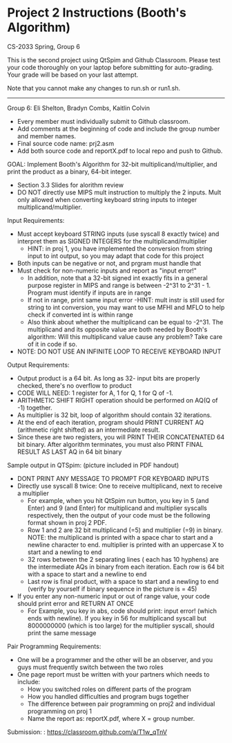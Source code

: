 # Project 2 Instructions (Booth's Algorithm)
CS-2033 Spring, Group 6

This is the second project using QtSpim and Github Classroom. Please test your code thoroughly on your laptop before submitting for auto-grading. Your grade will be based on your last attempt.

Note that you cannot make any changes to run.sh or run1.sh.

-----------------------------------------------------------------------------------------------------------------------------------------------------------------------

Group 6: Eli Shelton, Bradyn Combs, Kaitlin Colvin

* Every member must individually submit to Github classroom.
* Add comments at the beginning of code and include the group number and member names.
* Final source code name: prj2.asm
* Add both source code and reportX.pdf to local repo and push to Github.

GOAL: Implement Booth's Algorithm for 32-bit multiplicand/multiplier, and print the product as a binary, 64-bit integer.
  * Section 3.3 Slides for alorithm review
  * DO NOT directly use MIPS mult instruction to multiply the 2 inputs. Mult only allowed when converting keyboard string inputs to integer multiplicand/multiplier.

Input Requirements:
  * Must accept keyboard STRING inputs (use syscall 8 exactly twice) and interpret them as SIGNED INTEGERS for the multiplicand/multiplier
    - HINT: in proj 1, you have implemented the conversion from string input to int output, so you may adapt that code for this project
  * Both inputs can be negative or not, and prgram must handle that
  * Must check for non-numeric inputs and report as "input error!"
    - In addition, note that a 32-bit signed int exactly fits in a general purpose register in MIPS and range is between -2^31 to 2^31 - 1. Program must identify if inputs are in range
    - If not in range, print same input error -HINT: mult instr is still used for string to int conversion, you may want to use MFHI and MFLO to help check if converted int is within range
    - Also think about whether the multiplicand can be equal to -2^31. The multiplicand and its opposite value are both needed by Booth's algorithm: Will this multiplicand value cause any problem? Take care of it in code if so.
  * NOTE: DO NOT USE AN INFINITE LOOP TO RECEIVE KEYBOARD INPUT

Output Requirements:
  * Output product is a 64 bit. As long as 32- input bits are properly checked, there's no overflow to product
  * CODE WILL NEED: 1 register for A, 1 for Q, 1 for Q of -1.
  * ARITHMETIC SHIFT RIGHT operation should be performed on AQ(Q of -1) together.
  * As multiplier is 32 bit, loop of algorithm should contain 32 iterations.
  * At the end of each iteration, program should PRINT CURRENT AQ (arithmetic right shifted) as an intermediate result.
  * Since these are two registers, you will PRINT THEIR CONCATENATED 64 bit binary. After algorithm terminates, you must also PRINT FINAL RESULT AS LAST AQ in 64 bit binary

Sample output in QTSpim: (picture included in PDF handout)
  * DONT PRINT ANY MESSAGE TO PROMPT FOR KEYBOARD INPUTS
  * Directly use syscall 8 twice: One to receive multiplicand, next to receive a multiplier
    - For example, when you hit QtSpim run button, you key in 5 (and Enter) and 9 (and Enter) for multiplicand and multiplier syscalls respectively, then the output of your code must be the following format shown in proj 2 PDF.
    - Row 1 and 2 are 32 bit multiplicand (=5) and multiplier (=9) in binary. NOTE: the multiplicand is printed with a space char to start and a newline character to end. multiplier is printed with an uppercase X to start and a newling to end
    - 32 rows between the 2 separating lines ( each has 10 hyphens) are the intermediate AQs in binary from each iteration. Each row is 64 bit with a space to start and a newline to end
    - Last row is final product, with a space to start and a newling to end (verify by yourself if binary sequence in the picture is = 45)
  * If you enter any non-numeric input or out of range value, your code should print error and RETURN AT ONCE
    - For Example, you key in abs, code should print: input error! (which ends with newline). If you key in 56 for multiplicand syscall but 8000000000 (which is too large) for the multiplier syscall, should print the same message

Pair Programming Requirements:
  * One will be a programmer and the other will be an observer, and you guys must frequently switch between the two roles
  * One page report must be written with your partners which needs to include:
    - How you switched roles on different parts of the program
    - How you handled difficulties and program bugs together
    - The difference between pair programming on proj2 and individual programming on proj 1
    - Name the report as: reportX.pdf, where X = group number.

Submission: : https://classroom.github.com/a/T1w_qTnV
